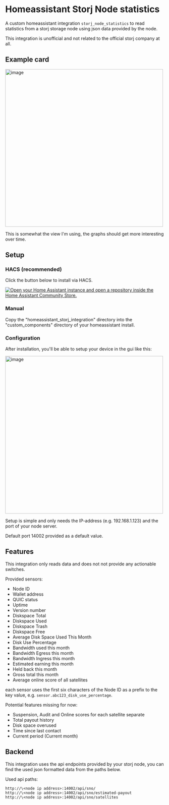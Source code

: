 # Homeassistant Storj Node statistics

A custom homeassistant integration ```storj_node_statistics``` to read statistics from a storj storage node using json data provided by the node.

This integration is unofficial and not related to the official storj company at all.

## Example card

<img width="500" alt="image" src="https://github.com/user-attachments/assets/e72513fe-89a8-4168-9f55-042df6f35ca6" />

This is somewhat the view I'm using, the graphs should get more interesting over time.

## Setup
### HACS (recommended)

Click the button below to install via HACS.

[![Open your Home Assistant instance and open a repository inside the Home Assistant Community Store.](https://my.home-assistant.io/badges/hacs_repository.svg)](https://my.home-assistant.io/redirect/hacs_repository/?owner=ledimestari&repository=homeassistant-storj-integration&category=integration)

### Manual
Copy the "homeassistant_storj_integration" directory into the "custom_components" directory of your homeassistant install.

### Configuration
After installation, you'll be able to setup your device in the gui like this:

<img width="500" alt="image" src="https://github.com/user-attachments/assets/6cd58485-69c1-4af4-88c3-0f2d9367a1ac" />

Setup is simple and only needs the IP-address (e.g. 192.168.1.123) and the port of your node server.

Default port 14002 provided as a default value.

## Features

This integration only reads data and does not not provide any actionable switches.

Provided sensors:

- Node ID
- Wallet address
- QUIC status
- Uptime
- Version number
- Diskspace Total
- Diskspace Used
- Diskspace Trash
- Diskspace Free
- Average Disk Space Used This Month
- Disk Use Percentage
- Bandwidth used this month
- Bandwidth Egress this month
- Bandwidth Ingress this month
- Estimated earning this month
- Held back this month
- Gross total this month
- Average online score of all satellites

each sensor uses the first six characters of the Node ID as a prefix to the key value, e.g. ```sensor.abc123_disk_use_percentage```.

Potential features missing for now:

- Suspension, Audit and Online scores for each satellite separate
- Total payout history
- Disk space overused
- Time since last contact
- Current period (Current month)

## Backend

This integration uses the api endpoints provided by your storj node, you can find the used json formatted data from the paths below.

Used api paths:
```
http://\<node ip address>:14002/api/sno/
http://\<node ip address>:14002/api/sno/estimated-payout
http://\<node ip address>:14002/api/sno/satellites
```














